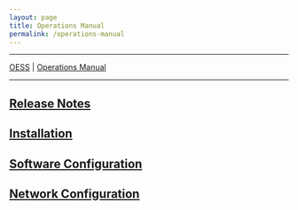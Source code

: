 ```yaml
---
layout: page
title: Operations Manual
permalink: /operations-manual
---
```


<hr/>
<p style="margin: 0"><a href="/">OESS</a> | <a href="/operations-manual">Operations Manual</a></p>
<hr style="margin-bottom: 15px"/>

## <a href="/operations-manual/release-notes.html">Release Notes</a>

## <a href="/operations-manual/installation.html">Installation</a>

## <a href="/operations-manual/software-configuration.html">Software Configuration</a>

## <a href="/operations-manual/network-configuration.html">Network Configuration</a>
